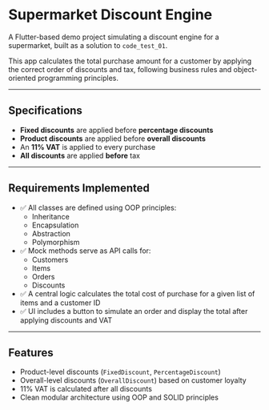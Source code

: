 # Supermarket Discount Engine

A Flutter-based demo project simulating a discount engine for a supermarket, built as a solution to `code_test_01`.

This app calculates the total purchase amount for a customer by applying the correct order of discounts and tax, following business rules and object-oriented programming principles.

---

## Specifications

- **Fixed discounts** are applied before **percentage discounts**
- **Product discounts** are applied before **overall discounts**
- An **11% VAT** is applied to every purchase
- **All discounts** are applied **before** tax

---

## Requirements Implemented

- ✅ All classes are defined using OOP principles:
  - Inheritance
  - Encapsulation
  - Abstraction
  - Polymorphism
- ✅ Mock methods serve as API calls for:
  - Customers
  - Items
  - Orders
  - Discounts
- ✅ A central logic calculates the total cost of purchase for a given list of items and a customer ID
- ✅ UI includes a button to simulate an order and display the total after applying discounts and VAT

---

## Features

- Product-level discounts (`FixedDiscount`, `PercentageDiscount`)
- Overall-level discounts (`OverallDiscount`) based on customer loyalty
- 11% VAT is calculated after all discounts
- Clean modular architecture using OOP and SOLID principles


